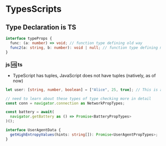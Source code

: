 # **TypesScripts**

## **Type Declaration is TS**

```ts
interface typeProps {
  func: (a: number) => void; // function type defining old way
  func2(a: string, b: number): void | null; // function type defining modern way
}
```

### js 🆚 ts

- TypeScript has tuples, JavaScript does not have tuples (natively, as of now)

```ts
let user: [string, number, boolean] = ["Alice", 25, true]; // This is a tuple type in ts
```

```ts
// need to learn about these types of type checking more in detail
const conn = navigator.connection as NetworkPropTypes;

const battery = await(
  navigator.getBattery as () => Promise<BatteryPropTypes>
)();

interface UserAgentData {
  getHighEntropyValues(hints: string[]): Promise<UserAgentPropTypes>;
}
```
